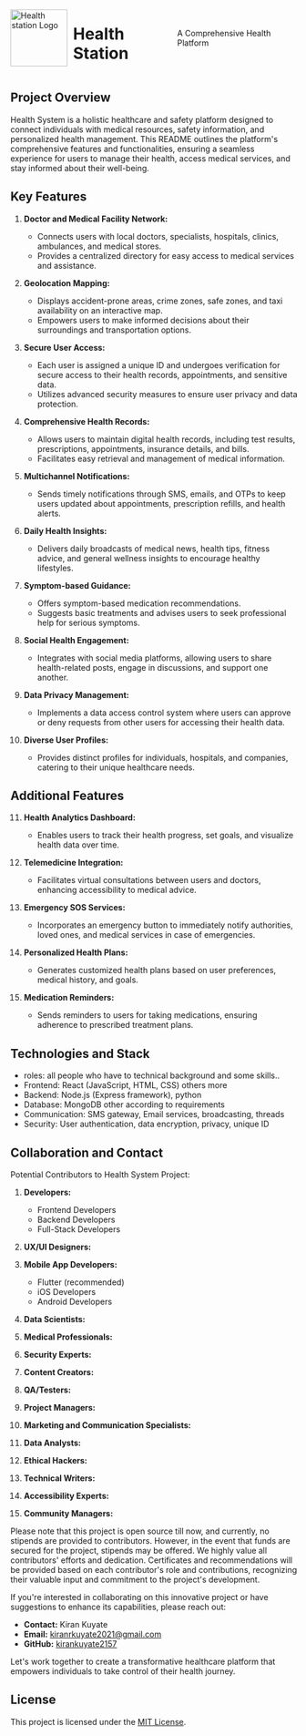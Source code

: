 
<div style="display: flex; flex-direction: row; align-items: center;">
  <img src="https://github.com/kirankuyate2157/Health_Station/assets/84271800/c57370b4-684c-428b-9e5a-ad8f5eb098a0" alt="Health station Logo" width="100" height="100">
 <h1 style="margin-left: 10px;">Health Station</h1>
<p>A Comprehensive Health Platform</p>

</div>


## Project Overview

Health System is a holistic healthcare and safety platform designed to connect individuals with medical resources, safety information, and personalized health management. This README outlines the platform's comprehensive features and functionalities, ensuring a seamless experience for users to manage their health, access medical services, and stay informed about their well-being.

## Key Features

1. **Doctor and Medical Facility Network:**
   - Connects users with local doctors, specialists, hospitals, clinics, ambulances, and medical stores.
   - Provides a centralized directory for easy access to medical services and assistance.

2. **Geolocation Mapping:**
   - Displays accident-prone areas, crime zones, safe zones, and taxi availability on an interactive map.
   - Empowers users to make informed decisions about their surroundings and transportation options.

3. **Secure User Access:**
   - Each user is assigned a unique ID and undergoes verification for secure access to their health records, appointments, and sensitive data.
   - Utilizes advanced security measures to ensure user privacy and data protection.

4. **Comprehensive Health Records:**
   - Allows users to maintain digital health records, including test results, prescriptions, appointments, insurance details, and bills.
   - Facilitates easy retrieval and management of medical information.

5. **Multichannel Notifications:**
   - Sends timely notifications through SMS, emails, and OTPs to keep users updated about appointments, prescription refills, and health alerts.

6. **Daily Health Insights:**
   - Delivers daily broadcasts of medical news, health tips, fitness advice, and general wellness insights to encourage healthy lifestyles.

7. **Symptom-based Guidance:**
   - Offers symptom-based medication recommendations.
   - Suggests basic treatments and advises users to seek professional help for serious symptoms.

8. **Social Health Engagement:**
   - Integrates with social media platforms, allowing users to share health-related posts, engage in discussions, and support one another.

9. **Data Privacy Management:**
   - Implements a data access control system where users can approve or deny requests from other users for accessing their health data.

10. **Diverse User Profiles:**
    - Provides distinct profiles for individuals, hospitals, and companies, catering to their unique healthcare needs.

## Additional Features

11. **Health Analytics Dashboard:**
    - Enables users to track their health progress, set goals, and visualize health data over time.

12. **Telemedicine Integration:**
    - Facilitates virtual consultations between users and doctors, enhancing accessibility to medical advice.

13. **Emergency SOS Services:**
    - Incorporates an emergency button to immediately notify authorities, loved ones, and medical services in case of emergencies.

14. **Personalized Health Plans:**
    - Generates customized health plans based on user preferences, medical history, and goals.

15. **Medication Reminders:**
    - Sends reminders to users for taking medications, ensuring adherence to prescribed treatment plans.

## Technologies and Stack
- roles: all people who have to technical background and some skills..
- Frontend: React (JavaScript, HTML, CSS) others more
- Backend: Node.js (Express framework), python
- Database: MongoDB other according to requirements
- Communication: SMS gateway, Email services, broadcasting, threads
- Security: User authentication, data encryption, privacy, unique ID

## Collaboration and Contact
Potential Contributors to Health System Project:

1. **Developers:**
   - Frontend Developers
   - Backend Developers
   - Full-Stack Developers

2. **UX/UI Designers:**

3. **Mobile App Developers:**
    - Flutter (recommended)   
    - iOS Developers
    - Android Developers
   

4. **Data Scientists:**

5. **Medical Professionals:**

6. **Security Experts:**

7. **Content Creators:**

8. **QA/Testers:**

9. **Project Managers:**

10. **Marketing and Communication Specialists:**

11. **Data Analysts:**

12. **Ethical Hackers:**

13. **Technical Writers:**

14. **Accessibility Experts:**

15. **Community Managers:**

Please note that this project is open source till now, and currently, no stipends are provided to contributors. However, in the event that funds are secured for the project, stipends may be offered. We highly value all contributors' efforts and dedication. Certificates and recommendations will be provided based on each contributor's role and contributions, recognizing their valuable input and commitment to the project's development.

If you're interested in collaborating on this innovative project or have suggestions to enhance its capabilities, please reach out:

- **Contact:** Kiran Kuyate
- **Email:** kiranrkuyate2021@gmail.com
- **GitHub:** [kirankuyate2157](https://github.com/kirankuyate2157)

Let's work together to create a transformative healthcare platform that empowers individuals to take control of their health journey.

## License

This project is licensed under the [MIT License](LICENSE).
